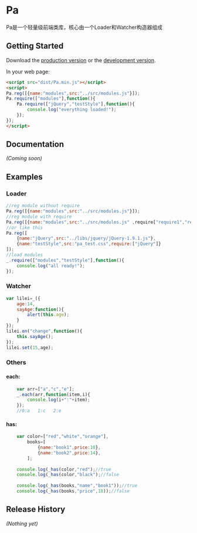 # Pa

Pa是一个轻量级前端类库，核心由一个Loader和Watcher构造器组成

## Getting Started
Download the [production version][min] or the [development version][max].

[min]: https://raw.github.com/inlost/pa/master/dist/Pa.min.js
[max]: https://raw.github.com/inlost/pa/master/dist/Pa.js

In your web page:

```html
<script src="dist/Pa.min.js"></script>
<script>
Pa.reg([{name:"modules",src:"../src/modules.js"}]);
Pa.require(["modules"],function(){
	Pa.require(["jQuery","testStyle"],function(){
		console.log("everything loaded!");
	});
});
</script>
```

## Documentation
_(Coming soon)_

## Examples

### Loader

```javascript
//reg module without require
Pa.reg([{name:"modules",src:"../src/modules.js"}]);
//reg module with require
Pa.reg([{name:"modules",src:"../src/modules.js" ,require["require1","require2"……]}]);
//or like this
Pa.reg([ 
	{name:"jQuery",src:"../libs/jquery/jQuery-1.9.1.js"},
	{name:"testStyle",src:"pa_test.css",require:["jQuery"]} 
]);
//load modules
_.require(["modules","testStyle"],function(){
	console.log("all ready!");
});
```

### Watcher

```javascript
var lilei=_({
	age:14,
	sayAge:function(){
		alert(this.age);
	}
});
lilei.on("change",function(){
	this.sayAge();
});
lilei.set(15,age);
```

### Others

#### each:
```javascript
	var arr=["a","c","e"];
	_.each(arr,function(item,i){
		console.log(i+":"+item);
	});
	//0:a   1:c   2:e
```
#### has:
```javascript
	var color=["red","white","orange"],
		books=[
			{name:"book1",price:10},
			{name:"book2",price:14},
		];
		
	console.log(_has(color,"red");//true
	console.log(_has(color,"black");//false
	
	console.log(_has(books,"name","book1"));//true
	console.log(_has(books,"price",18));//false
```

## Release History
_(Nothing yet)_
